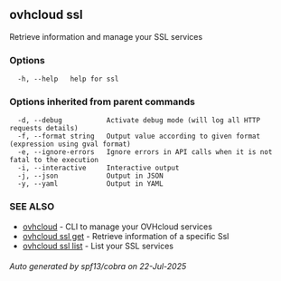 ## ovhcloud ssl

Retrieve information and manage your SSL services

### Options

```
  -h, --help   help for ssl
```

### Options inherited from parent commands

```
  -d, --debug           Activate debug mode (will log all HTTP requests details)
  -f, --format string   Output value according to given format (expression using gval format)
  -e, --ignore-errors   Ignore errors in API calls when it is not fatal to the execution
  -i, --interactive     Interactive output
  -j, --json            Output in JSON
  -y, --yaml            Output in YAML
```

### SEE ALSO

* [ovhcloud](ovhcloud.md)	 - CLI to manage your OVHcloud services
* [ovhcloud ssl get](ovhcloud_ssl_get.md)	 - Retrieve information of a specific Ssl
* [ovhcloud ssl list](ovhcloud_ssl_list.md)	 - List your SSL services

###### Auto generated by spf13/cobra on 22-Jul-2025
